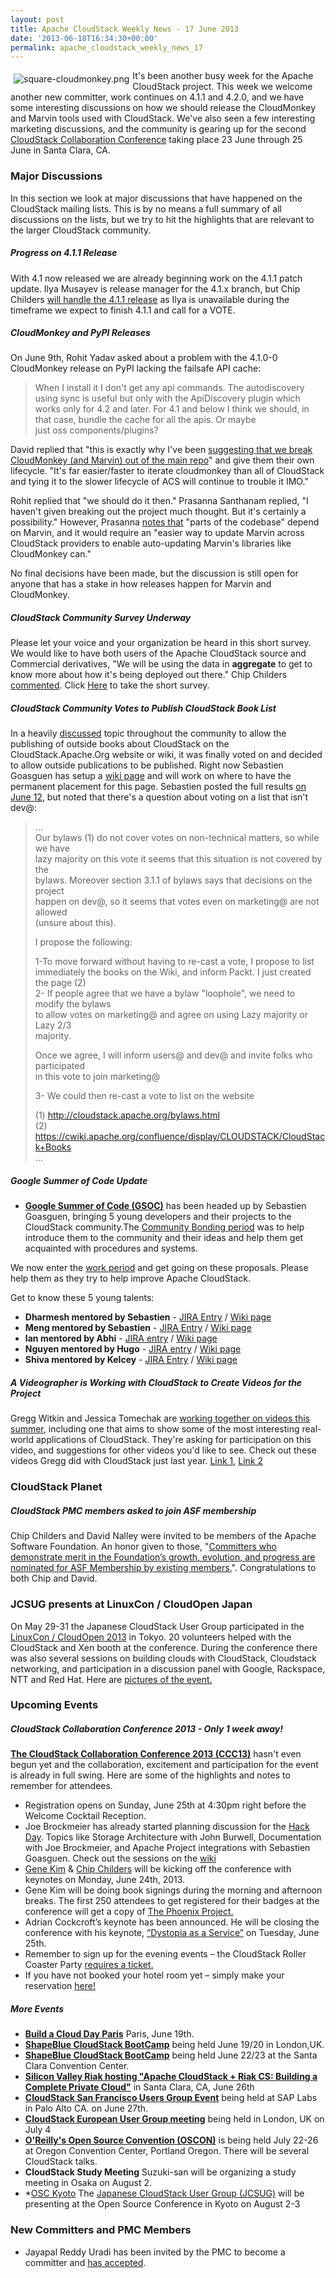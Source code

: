 ```yaml
---
layout: post
title: Apache CloudStack Weekly News - 17 June 2013
date: '2013-06-18T16:34:30+00:00'
permalink: apache_cloudstack_weekly_news_17
---
```

<p><a href="https://blogs.apache.org/cloudstack/mediaresource/ab378739-3c34-48ea-9495-2c49e23e58d6"><img src="https://blogs.apache.org/cloudstack/mediaresource/ab378739-3c34-48ea-9495-2c49e23e58d6?t=true" alt="square-cloudmonkey.png" align="left" vspace="5" hspace="5"></img></a>It's been another busy week for the Apache CloudStack project. This week we welcome another new committer, work continues on 4.1.1 and 4.2.0, and we have some interesting discussions on how we should release the CloudMonkey and Marvin tools used with CloudStack. We've also seen a few interesting marketing discussions, and the community is gearing up for the second <a href="http://cloudstackcollab.org/" class="external-link" rel="nofollow">CloudStack Collaboration Conference</a> taking place 23 June through 25 June in Santa Clara, CA.</p>

<h3><a name="ApacheCloudStackWeeklyNews-17June2013-MajorDiscussions"></a>Major Discussions</h3>

<p>In this section we look at major discussions that have happened on the CloudStack mailing lists. This is by no means a full summary of all discussions on the lists, but we try to hit the highlights that are relevant to the larger CloudStack community. </p>

<h5><a name="ApacheCloudStackWeeklyNews-17June2013-Progresson4.1.1Release"></a>Progress on 4.1.1 Release</h5>

<p>With 4.1 now released we are already beginning work on the 4.1.1 patch update. Ilya Musayev is release manager for the 4.1.x branch, but Chip Childers <a href="http://markmail.org/message/6ionwrcqlh4pi2j4" class="external-link" rel="nofollow">will handle the 4.1.1 release</a> as Ilya is unavailable during the timeframe we expect to finish 4.1.1 and call for a VOTE.</p>

<h5><a name="ApacheCloudStackWeeklyNews-17June2013-CloudMonkeyandPyPIReleases"></a>CloudMonkey and PyPI Releases</h5>

<p>On June 9th, Rohit Yadav asked about a problem with the 4.1.0-0 CloudMonkey release on PyPI lacking the failsafe API cache:</p>

<blockquote>
<p>When I install it I don't get any api commands. The autodiscovery using sync is useful but only with the ApiDiscovery plugin which works only for 4.2 and later. For 4.1 and below I think we should, in that case, bundle the cache for all the apis. Or maybe<br/>
just oss components/plugins?</p></blockquote>

<p>David replied that "this is exactly why I've been <a href="http://markmail.org/message/wir5vfawex3y22ot" class="external-link" rel="nofollow">suggesting that we break CloudMonkey (and Marvin) out of the main repo</a>" and give them their own lifecycle. "It's far easier/faster to iterate cloudmonkey than all of CloudStack and tying it to the slower lifecycle of ACS will continue to trouble it IMO."</p>

<p>Rohit replied that "we should do it then." Prasanna Santhanam replied, "I haven't given breaking out the project much thought. But it's certainly a possibility." However, Prasanna <a href="http://markmail.org/message/vq3sqf7o3nckdy5p" class="external-link" rel="nofollow">notes that</a> "parts of the codebase" depend on Marvin, and it would require an "easier way to update Marvin across CloudStack providers to enable auto-updating Marvin's libraries like CloudMonkey can." </p>

<p>No final decisions have been made, but the discussion is still open for anyone that has a stake in how releases happen for Marvin and CloudMonkey.</p>

<h5><a name="ApacheCloudStackWeeklyNews-17June2013-CloudStackCommunitySurveyUnderway"></a>CloudStack Community Survey Underway</h5>

<p>Please let your voice and your organization be heard in this short survey. We would like to have both users of the Apache CloudStack source and Commercial derivatives, "We will be using the data in <b>aggregate</b> to get to know more about how it's being deployed out there." Chip Childers <a href="http://markmail.org/message/7s3ev7leok7uxucb?q" class="external-link" rel="nofollow">commented</a>. Click <a href="https://www.surveymonkey.com/s/28BV97D" class="external-link" rel="nofollow">Here</a> to take the short survey.</p>

<h5><a name="ApacheCloudStackWeeklyNews-17June2013-CloudStackCommunityVotestoPublishCloudStackBookList"></a>CloudStack Community Votes to Publish CloudStack Book List</h5>

<p>In a heavily <a href="http://markmail.org/message/jwoaknt7mdveklxp?q" class="external-link" rel="nofollow">discussed</a> topic throughout the community to allow the publishing of outside books about CloudStack on the CloudStack.Apache.Org website or wiki, it was finally voted on and decided to allow outside publications to be published. Right now Sebastien Goasguen has setup a <a href="https://cwiki.apache.org/confluence/display/CLOUDSTACK/CloudStack+Books" class="external-link" rel="nofollow">wiki page</a> and will work on where to have the permanent placement for this page. Sebastien posted the full results <a href="http://markmail.org/message/wnfcn2gcxs3p7do3" class="external-link" rel="nofollow">on June 12</a>, but noted that there's a question about voting on a list that isn't dev@:</p>

<blockquote>
<p>...<br/>
Our bylaws (1) do not cover votes on non-technical matters, so while we have<br/>
lazy majority on this vote it seems that this situation is not covered by the<br/>
bylaws. Moreover section 3.1.1 of bylaws says that decisions on the project<br/>
happen on dev@, so it seems that votes even on marketing@ are not allowed<br/>
(unsure about this).</p>

<p>I propose the following:</p>

<p>1-To move forward without having to re-cast a vote, I propose to list<br/>
immediately the books on the Wiki, and inform Packt. I just created the page (2)<br/>
2- If people agree that we have a bylaw "loophole", we need to modify the bylaws<br/>
to allow votes on marketing@ and agree on using Lazy majority or Lazy 2/3<br/>
majority. </p>

<p>Once we agree, I will inform users@ and dev@ and invite folks who participated<br/>
in this vote to join marketing@</p>

<p>3- We could then re-cast a vote to list on the website</p>

<p>(1) <a href="http://cloudstack.apache.org/bylaws.html" class="external-link" rel="nofollow">http://cloudstack.apache.org/bylaws.html</a><br/>
(2) <a href="https://cwiki.apache.org/confluence/display/CLOUDSTACK/CloudStack+Books" class="external-link" rel="nofollow">https://cwiki.apache.org/confluence/display/CLOUDSTACK/CloudStack+Books</a><br/>
... </p></blockquote>

<h5><a name="ApacheCloudStackWeeklyNews-17June2013-GoogleSummerofCodeUpdate"></a>Google Summer of Code Update</h5>

<ul>
	<li><b><a href="http://www.google-melange.com/gsoc/homepage/google/gsoc2013" class="external-link" rel="nofollow">Google Summer of Code (GSOC)</a></b> has been headed up by Sebastien Goasguen, bringing 5 young developers and their projects to the CloudStack community.The <a href="http://markmail.org/message/dczqcoortvic7cpc?q" class="external-link" rel="nofollow">Community Bonding period</a> was to help introduce them to the community and their ideas and help them get acquainted with procedures and systems.</li>
</ul>


<p>We now enter the <a href="http://markmail.org/search/?q" class="external-link" rel="nofollow">work period</a> and get going on these proposals. Please help them as they try to help improve Apache CloudStack.</p>

<p>Get to know these 5 young talents:</p>
<ul>
	<li><b>Dharmesh mentored by Sebastien</b> - <a href="https://issues.apache.org/jira/browse/CLOUDSTACK-1784" class="external-link" rel="nofollow">JIRA Entry</a> / <a href="https://cwiki.apache.org/confluence/display/CLOUDSTACK/Integration+project+to+deploy+and+use+Mesos+on+a+CloudStack+based+cloud" class="external-link" rel="nofollow">Wiki page</a></li>
	<li><b>Meng mentored by Sebastien</b> - <a href="https://issues.apache.org/jira/browse/CLOUDSTACK-1782" class="external-link" rel="nofollow">JIRA Entry</a> / <a href="https://cwiki.apache.org/confluence/display/CLOUDSTACK/Improving+CloudStack+Support+for+Apache+Whirr+and+Incubator-provisionr+in+Hadoop+Provisioning" class="external-link" rel="nofollow">Wiki page</a></li>
	<li><b>Ian mentored by Abhi</b> - <a href="https://issues.apache.org/jira/browse/CLOUDSTACK-2014" class="external-link" rel="nofollow">JIRA entry</a> / <a href="https://cwiki.apache.org/confluence/display/CLOUDSTACK/LDAP+user+provisioning+in+cloudstack" class="external-link" rel="nofollow">Wiki page</a></li>
	<li><b>Nguyen mentored by Hugo</b> - <a href="https://issues.apache.org/jira/browse/CLOUDSTACK-1779" class="external-link" rel="nofollow">JIRA entry</a> / <a href="https://cwiki.apache.org/CLOUDSTACK/ovs-tunnel-manager-for-cloudstack.html" class="external-link" rel="nofollow">Wiki page</a></li>
	<li><b>Shiva mentored by Kelcey</b> - <a href="https://issues.apache.org/jira/browse/CLOUDSTACK-1778" class="external-link" rel="nofollow">JIRA Entry</a> / <a href="https://cwiki.apache.org/confluence/display/CLOUDSTACK/Create+a+bootstrap+based+GUI+for+CloudStack" class="external-link" rel="nofollow">Wiki page</a></li>
</ul>



<h5><a name="ApacheCloudStackWeeklyNews-17June2013-AVideographerisWorkingwithCloudStacktoCreateVideosfortheProject"></a>A Videographer is Working with CloudStack to Create Videos for the Project</h5>

<p>Gregg Witkin and Jessica Tomechak are <a href="http://markmail.org/thread/rs7paw6wfs4kktwh" class="external-link" rel="nofollow">working together on videos this summer</a>, including one that aims to show some of the most interesting real-world applications of CloudStack. They're asking for participation on this video, and suggestions for other videos you'd like to see. Check out these videos Gregg did with CloudStack just last year. <a href="http://www.youtube.com/watch?v=oJ4b8HFmFTc" class="external-link" rel="nofollow">Link 1</a>, <a href="http://www.youtube.com/watch?v=KATuxn5pimY" class="external-link" rel="nofollow">Link 2</a></p>

<h3><a name="ApacheCloudStackWeeklyNews-17June2013-CloudStackPlanet"></a>CloudStack Planet</h3>

<h5><a name="ApacheCloudStackWeeklyNews-17June2013-CloudStackPMCmembersaskedtojoinASFmembership"></a>CloudStack PMC members asked to join ASF membership</h5>

<p>Chip Childers and David Nalley were invited to be members of the Apache Software Foundation. An honor given to those, "<a href="https://blogs.apache.org/foundation/entry/the_apache_software_foundation_welcomes2" class="external-link" rel="nofollow">Committers who demonstrate merit in the Foundation’s growth, evolution, and progress are nominated for ASF Membership by existing members.</a>". Congratulations to both Chip and David. </p>

<h3><a name="ApacheCloudStackWeeklyNews-17June2013-JCSUGpresentsatLinuxCon%2FCloudOpenJapan"></a>JCSUG presents at LinuxCon / CloudOpen Japan</h3>

<p>On May 29-31 the Japanese CloudStack User Group participated in the <a href="http://linuxconcloudopenjapan2013.sched.org/" class="external-link" rel="nofollow">LinuxCon / CloudOpen 2013</a> in Tokyo. 20 volunteers helped with the CloudStack and Xen booth at the conference. During the conference there was also several sessions on building clouds with CloudStack, Cloudstack networking, and participation in a discussion panel with Google, Rackspace, NTT and Red Hat. Here are <a href="http://flickr.com/gp/kkitase/G2oV00/" class="external-link" rel="nofollow">pictures of the event.</a></p>

<h3><a name="ApacheCloudStackWeeklyNews-17June2013-UpcomingEvents"></a>Upcoming Events</h3>

<h5><a name="ApacheCloudStackWeeklyNews-17June2013-CloudStackCollaborationConference2013Only1weekaway%21"></a>CloudStack Collaboration Conference 2013 - Only 1 week away!</h5>

<p><b><a href="http://www.cloudstackcollab.org/" class="external-link" rel="nofollow">The CloudStack Collaboration Conference 2013 (CCC13)</a></b> hasn't even begun yet and the collaboration, excitement and participation for the event is already in full swing. Here are some of the highlights and notes to remember for attendees. </p>
<ul>
	<li>Registration opens on Sunday, June 25th at 4:30pm right before the Welcome Cocktail Reception.</li>
	<li>Joe Brockmeier has already started planning discussion for the <a href="http://markmail.org/message/qecctaile2ogcppz?q" class="external-link" rel="nofollow">Hack Day</a>. Topics like Storage Architecture with John Burwell, Documentation with Joe Brockmeier, and Apache Project integrations with Sebastien Goasguen. Check out the sessions on the <a href="https://cwiki.apache.org/confluence/display/CLOUDSTACK/Hack+Day+at+CCC13" class="external-link" rel="nofollow">wiki</a></li>
	<li><a href="http://www.cloudstackcollab.org/keynote1/" class="external-link" rel="nofollow">Gene Kim</a> &amp; <a href="http://www.cloudstackcollab.org/keynotes/keynote2/" class="external-link" rel="nofollow">Chip Childers</a> will be kicking off the conference with keynotes on Monday, June 24th, 2013.</li>
	<li>Gene Kim will be doing book signings during the morning and afternoon breaks. The first 250 attendees to get registered for their badges at the conference will get a copy of <a href="http://www.cloudstackcollab.org/keynote1/" class="external-link" rel="nofollow">The Phoenix Project.</a></li>
	<li>Adrian Cockcroft’s keynote has been announced. He will be closing the conference with his keynote, <a href="http://www.cloudstackcollab.org/keynotes/keynote3/" class="external-link" rel="nofollow">“Dystopia as a Service”</a> on Tuesday, June 25th.</li>
	<li>Remember to sign up for the evening events – the CloudStack Roller Coaster Party <a href="http://www.cloudstackcollab.org/register/" class="external-link" rel="nofollow">requires a ticket.</a></li>
	<li>If you have not booked your hotel room yet – simply make your reservation <a href="https://resweb.passkey.com/Resweb.do?mode=welcome_gi_new&amp;groupID=19467447" class="external-link" rel="nofollow">here!</a></li>
</ul>


<h5><a name="ApacheCloudStackWeeklyNews-17June2013-MoreEvents"></a>More Events</h5>

<ul>
	<li><b><a href="http://bacdparis.eventbrite.com" class="external-link" rel="nofollow">Build a Cloud Day Paris</a></b> Paris, June 19th.</li>
	<li><b><a href="http://www.shapeblue.com/cloudstack-bootcamp-training-course" class="external-link" rel="nofollow">ShapeBlue CloudStack BootCamp</a></b> being held June 19/20 in London,UK.</li>
	<li><b><a href="http://www.shapeblue.com/cloudstack-bootcamp-training-course" class="external-link" rel="nofollow">ShapeBlue CloudStack BootCamp</a></b> being held June 22/23 at the Santa Clara Convention Center.</li>
	<li><b><a href="http://www.meetup.com/Silicon-Valley-Riak/events/124134742/" class="external-link" rel="nofollow">Silicon Valley Riak hosting "Apache CloudStack + Riak CS: Building a Complete Private Cloud"</a></b> in Santa Clara, CA, June 26th</li>
	<li><b><a href="http://www.meetup.com/CloudStack-SF-Bay-Area-Users-Group/events/117379992/" class="external-link" rel="nofollow">CloudStack San Francisco Users Group Event</a></b> being held at SAP Labs in Palo Alto CA. on June 27th.</li>
	<li><b><a href="http://www.eventbrite.com/event/6727182183" class="external-link" rel="nofollow">CloudStack European User Group meeting</a></b> being held in London, UK on July 4</li>
	<li><b><a href="http://www.oscon.com/oscon2013" class="external-link" rel="nofollow">O'Reilly's Open Source Convention (OSCON)</a></b> is being held July 22-26 at Oregon Convention Center, Portland Oregon. There will be several CloudStack talks.</li>
	<li><b>CloudStack Study Meeting</b> Suzuki-san will be organizing a study meeting in Osaka on August 2.</li>
	<li>*<a href="http://www.ospn.jp/osc2012-kyoto/" class="external-link" rel="nofollow">OSC Kyoto</a> The <a href="http://cloudstack.jp/" class="external-link" rel="nofollow">Japanese CloudStack User Group (JCSUG)</a> will be presenting at the Open Source Conference in Kyoto on August 2-3</li>
</ul>


<h3><a name="ApacheCloudStackWeeklyNews-17June2013-NewCommittersandPMCMembers"></a>New Committers and PMC Members</h3>

<ul>
	<li>Jayapal Reddy Uradi has been invited by the PMC to become a committer and <a href="http://markmail.org/message/l42bsqfh5pc235mg" class="external-link" rel="nofollow">has accepted</a>.</li>
</ul>

